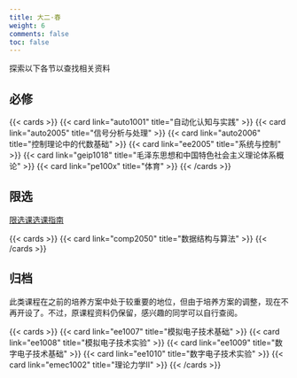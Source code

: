 ```yaml
---
title: 大二·春
weight: 6
comments: false
toc: false
---
```

探索以下各节以查找相关资料
## 必修
<!--more-->
{{< cards >}}
{{< card link="auto1001" title="自动化认知与实践" >}}
{{< card link="auto2005" title="信号分析与处理" >}}
{{< card link="auto2006" title="控制理论中的代数基础" >}}
{{< card link="ee2005" title="系统与控制" >}}
{{< card link="geip1018" title="毛泽东思想和中国特色社会主义理论体系概论" >}}
{{< card link="pe100x" title="体育" >}}
{{< /cards >}}
## 限选
[限选课选课指南](https://hoa.moe/blog/distributive-guidance-for-22/)
<!--more-->
{{< cards >}}
{{< card link="comp2050" title="数据结构与算法" >}}
{{< /cards >}}
## 归档
此类课程在之前的培养方案中处于较重要的地位，但由于培养方案的调整，现在不再开设了。不过，原课程资料仍保留，感兴趣的同学可以自行查阅。
<!--more-->
{{< cards >}}
{{< card link="ee1007" title="模拟电子技术基础" >}}
{{< card link="ee1008" title="模拟电子技术实验" >}}
{{< card link="ee1009" title="数字电子技术基础" >}}
{{< card link="ee1010" title="数字电子技术实验" >}}
{{< card link="emec1002" title="理论力学Ⅱ" >}}
{{< /cards >}}
